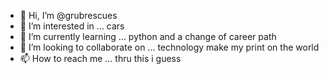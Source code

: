 - 👋 Hi, I’m @grubrescues
- 👀 I’m interested in ... cars
- 🌱 I’m currently learning ... python and a change of career path
- 💞️ I’m looking to collaborate on ... technology make my print on the world
- 📫 How to reach me ... thru this i guess

<!---
grubrescues/grubrescues is a ✨ special ✨ repository because its `README.md` (this file) appears on your GitHub profile.
You can click the Preview link to take a look at your changes.
--->
